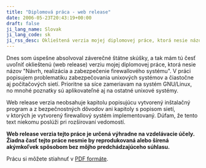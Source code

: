 ```yaml
---
title: "Diplomová práca - web release"
date: 2006-05-23T20:43:19+00:00
draft: false
ji_lang_name: Slovak
ji_lang_code: sk
ji_rss_desc: Oklieštená verzia mojej diplomovej práce, ktorá nesie názov "Návrh, realizácia a zabezpečenie firewallového systému".
---
```


Dnes som úspešne absolvoval záverečné štátne skúšky, a tak mám tú česť uvoľniť oklieštenú (web release) verziu mojej diplomovej práce, ktorá nesie názov "Návrh, realizácia a zabezpečenie firewallového systému". 
V práci popisujem problematiku zabezpečovania unixových systémov a čiastočne aj počítačových sietí. 
Prioritne sa síce zameriavam na systém GNU/Linux, no mnohé poznatky sú aplikovateľné aj na ostatné unixové systémy.

Web release verzia neobsahuje kapitolu popisujúcu vytvorený inštalačný program a z bezpečnostných dôvodov ani kapitoly s popisom sietí, v ktorých je vytvorený firewallový systém implementovaný. 
Dúfam, že tento text niekomu poslúži pri rozširovaní vedomostí.

**Web release verzia tejto práce je určená výhradne na vzdelávacie účely. Žiadna časť tejto práce nesmie by reprodukovaná alebo šírená akýmkoľvek spôsobom bez môjho predchádzajúceho súhlasu.**

Prácu si môžete stiahnuť v [PDF formáte][1].

[1]: ING.pdf 